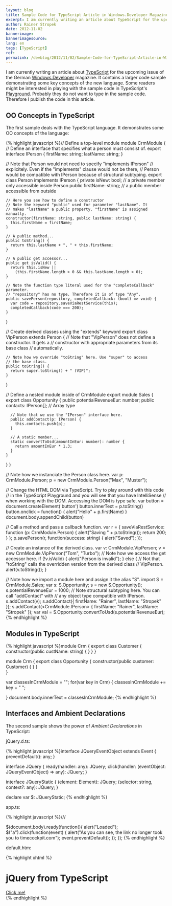 ```yaml
---
layout: blog
title: Sample Code for TypeScript Article in Windows.Developer Magazine
excerpt: I am currently writing an article about TypeScript for the upcoming issue of the German Windows.Developer magazine. It contains a larger code sample demonstrating some key concepts of the new language. 
author: Rainer Stropek
date: 2012-11-02
bannerimage: 
bannerimagesource: 
lang: en
tags: [TypeScript]
ref: 
permalink: /devblog/2012/11/02/Sample-Code-for-TypeScript-Article-in-WindowsDeveloper-Magazine
---
```


<p>I am currently writing an article about <a href="http://www.typescriptlang.org" target="_blank">TypeScript</a> for the upcoming issue of the German <a href="http://it-republik.de/dotnet/windowsdeveloper-ausgaben" target="_blank">Windows.Developer</a> magazine. It contains a larger code sample demonstrating some key concepts of the new language. Some readers might be interested in playing with the sample code in TypeScript's <a href="http://www.typescriptlang.org/Playground/" target="_blank">Playground</a>. Probably they do not want to type in the sample code. Therefore I publish the code in this article.</p><h2>OO Concepts in TypeScript</h2><p>The first sample deals with the TypeScript language. It demonstrates some OO concepts of the language:</p>{% highlight javascript %}// Define a top-level module
module CrmModule {
  // Define an interface that specifies what a person must consist of.
  export interface IPerson {
    firstName: string;
    lastName: string;
  }
  
  // Note that Person would not need to specify "implements IPerson" 
  // explicitely. Even if the "implements" clause would not be there, 
  // Person would be compatible with IPerson because of structural subtyping.
  export class Person implements IPerson {
    private isNew: bool;       // a private member only accessible inside Person
    public firstName: string;  // a public member accessible from outside
    
    // Here you see how to define a constructor
    // Note the keyword "public" used for parameter "lastName". It 
    // makes "lastName" a public property. "firstName" is assigned manually.
    constructor(firstName: string, public lastName: string) {
      this.firstName = firstName;
    }
    
    // A public method...
    public toString() {
      return this.lastName + ", " + this.firstName;
    }
    
    // A public get accessor...
    public get isValid() {
      return this.isNew || 
        (this.firstName.length > 0 && this.lastName.length > 0);
    }
    
    // Note the function type literal used for the "completeCallback" parameter.
    // "repository" has no type. Therefore it is of type "Any".
    public savePerson(repository, completedCallback: (bool) => void) {
      var code = repository.saveViaRestService(this);
      completedCallback(code === 200);
    }
  }
  
  // Create derived classes using the "extends" keyword
  export class VipPerson extends Person {
    // Note that "VipPerson" does not define a constructor. It gets a
    // constructor with appropriate parameters from its base class
    // automatically.
    
    // Note how we override "toString" here. Use "super" to access 
    // the base class.
    public toString() {
      return super.toString() + " (VIP)";
    }
  }
  
  // Define a nested module inside of CrmModule
  export module Sales {
    export class Opportunity {
      public potentialRevenueEur: number;
      public contacts: IPerson[];      // Array type
      
      // Note that we use the "IPerson" interface here.
      public addContact(p: IPerson) {
        this.contacts.push(p);
      }
      
      // A static member...
      static convertToUsd(amountInEur: number): number {
        return amountInEur * 1.3;
      }
    }
  }
}

// Note how we instanciate the Person class here.
var p: CrmModule.Person;
p = new CrmModule.Person("Max", "Muster");

// Change the HTML DOM via TypeScript. Try to play around with this code
// in the TypeScript Playground and you will see that you have IntelliSense
// when working with the DOM. Accessing the DOM is type safe.
var button = document.createElement('button')
button.innerText = p.toString()
button.onclick = function() {
  alert("Hello" + p.firstName)
}
document.body.appendChild(button)

// Call a method and pass a callback function.
var r = { 
  saveViaRestService: function (p: CrmModule.Person) {
    alert("Saving " + p.toString());
    return 200;
  }
};
p.savePerson(r, function(success: string) { alert("Saved"); });

// Create an instance of the derived class.
var v: CrmModule.VipPerson;
v = new CrmModule.VipPerson("Tom", "Turbo");
// Note how we access the get accessor here.
if (!v.isValid) {
  alert("Person is invalid");
}
else {
  // Not that "toString" calls the overridden version from the derived class
  // VipPerson.
  alert(v.toString());
}

// Note how we import a module here and assign it the alias "S".
import S = CrmModule.Sales;
var s: S.Opportunity;
s = new S.Opportunity();
s.potentialRevenueEur = 1000;
// Note structural subtyping here. You can call "addContact" with 
// any object type compatible with IPerson.
s.addContact(v);
s.addContact({ firstName: "Rainer", lastName: "Stropek" });
s.addContact(<CrmModule.IPerson> { firstName: "Rainer", lastName: "Stropek" });
var val = S.Opportunity.convertToUsd(s.potentialRevenueEur);
{% endhighlight %}<h2>Modules in TypeScript</h2>{% highlight javascript %}module Crm {
    export class Customer {
        constructor(public custName: string) {
        }
    }
}

module Crm {
    export class Opportunity {
        constructor(public customer: Customer) {
        }
    }    
}

var classesInCrmModule = "";
for(var key in Crm)
{
     classesInCrmModule += key + " ";
     
}
document.body.innerText = classesInCrmModule;
{% endhighlight %}<h2>Interfaces and Ambient Declarations</h2><p>The second sample shows the power of <em>Ambient Declarations</em> in TypeScript:</p><p>jQuery.d.ts:</p>{% highlight javascript %}interface JQueryEventObject extends Event {
  preventDefault(): any;
}

interface JQuery {
  ready(handler: any): JQuery;
  click(handler: (eventObject: JQueryEventObject) => any): JQuery;
}

interface JQueryStatic {
  (element: Element): JQuery;
  (selector: string, context?: any): JQuery;
}

declare var $: JQueryStatic;
{% endhighlight %}<p>app.ts:</p>{% highlight javascript %}/// <reference path="jQuery.d.ts" />

$(document.body).ready(function(){
    alert("Loaded");
    $("a").click(function(event) {
        alert("As you can see, the link no longer took you to timecockpit.com");
        event.preventDefault();
   });
});
{% endhighlight %}<p>default.htm:</p>{% highlight xhtml %}<!DOCTYPE html>
<html lang="en" xmlns="http://www.w3.org/1999/xhtml">
<head>
    <meta charset="utf-8" />
    <title>jQuery from TypeScript</title>
    <link rel="stylesheet" href="app.css" type="text/css" />
    <script src="//ajax.googleapis.com/ajax/libs/jquery/1.8.2/jquery.min.js"></script>
    <script src="app.js"></script>
</head>
<body>
    <h1>jQuery from TypeScript</h1>
    <div id="content">
        <a href="http://www.timecockpit.com">Click me!</a>
    </div>
</body>
</html>{% endhighlight %}
